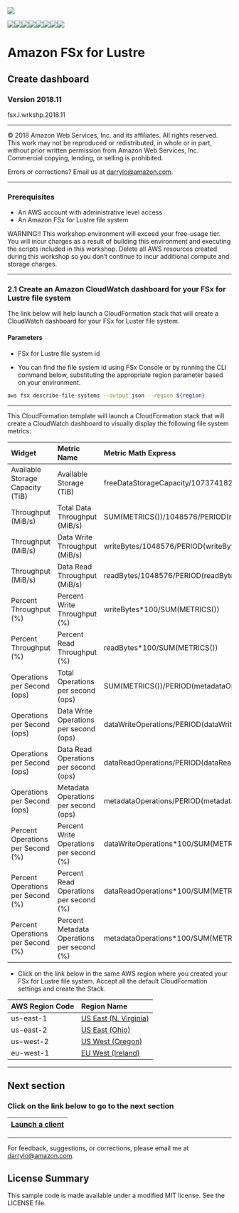 ![](https://s3.amazonaws.com/aws-us-east-1/tutorial/AWS_logo_PMS_300x180.png)

![](https://s3.amazonaws.com/aws-us-east-1/tutorial/100x100_benefit_available.png)![](https://s3.amazonaws.com/aws-us-east-1/tutorial/100x100_benefit_ingergration.png)![](https://s3.amazonaws.com/aws-us-east-1/tutorial/100x100_benefit_ecryption-lock.png)![](https://s3.amazonaws.com/aws-us-east-1/tutorial/100x100_benefit_fully-managed.png)![](https://s3.amazonaws.com/aws-us-east-1/tutorial/100x100_benefit_lowcost-affordable.png)![](https://s3.amazonaws.com/aws-us-east-1/tutorial/100x100_benefit_performance.png)![](https://s3.amazonaws.com/aws-us-east-1/tutorial/100x100_benefit_scalable.png)![](https://s3.amazonaws.com/aws-us-east-1/tutorial/100x100_benefit_storage.png)

# **Amazon FSx for Lustre**

## Create dashboard

### Version 2018.11

fsx.l.wrkshp.2018.11

---

© 2018 Amazon Web Services, Inc. and its affiliates. All rights reserved. This work may not be  reproduced or redistributed, in whole or in part, without prior written permission from Amazon Web Services, Inc. Commercial copying, lending, or selling is prohibited.

Errors or corrections? Email us at [darrylo@amazon.com](mailto:darrylo@amazon.com).

---
### Prerequisites

* An AWS account with administrative level access
* An Amazon FSx for Lustre file system

WARNING!! This workshop environment will exceed your free-usage tier. You will incur charges as a result of building this environment and executing the scripts included in this workshop. Delete all AWS resources created during this workshop so you don’t continue to incur additional compute and storage charges.


---
### 2.1 Create an Amazon CloudWatch dashboard for your FSx for Lustre file system

The link below will help launch a CloudFormation stack that will create a CloudWatch dashboard for your FSx for Luster file system.

#### Parameters

- FSx for Lustre file system id

- You can find the file system id using FSx Console or by running the CLI command below, substituting the appropriate region parameter based on your environment.

```sh
aws fsx describe-file-systems --output json --region ${region}
```

---

This CloudFormation template will launch a CloudFormation stack that will create a CloudWatch dashboard to visually display the following file system metrics:

| Widget | Metric Name | Metric Math Express |
| :--- | :--- | :--- |
| Available Storage Capacity (TiB)| Available Storage (TiB) | freeDataStorageCapacity/1073741824 |
| Throughput (MiB/s) | Total Data Throughput (MiB/s) | SUM(METRICS())/1048576/PERIOD(readBytes) |
| Throughput (MiB/s) | Data Write Throughput (MiB/s) | writeBytes/1048576/PERIOD(writeBytes) |
| Throughput (MiB/s) | Data Read Throughput (MiB/s) | readBytes/1048576/PERIOD(readBytes) |
| Percent Throughput (%) | Percent Write Throughput (%) | writeBytes*100/SUM(METRICS()) |
| Percent Throughput (%) | Percent Read Throughput (%)  | readBytes*100/SUM(METRICS()) |
| Operations per Second (ops) | Total Operations per second (ops) | SUM(METRICS())/PERIOD(metadataOperations) |
| Operations per Second (ops) | Data Write Operations per second (ops) | dataWriteOperations/PERIOD(dataWriteOperations) |
| Operations per Second (ops) | Data Read Operations per second (ops) | dataReadOperations/PERIOD(dataReadOperations) |
| Operations per Second (ops) | Metadata Operations per second (ops) | metadataOperations/PERIOD(metadataOperations) |
| Percent Operations per Second (%) | Percent Write Operations per second (%) | dataWriteOperations*100/SUM(METRICS()) |
| Percent Operations per Second (%) | Percent Read Operations per second (%) | dataReadOperations*100/SUM(METRICS()) |
| Percent Operations per Second (%) | Percent Metadata Operations per second (%) | metadataOperations*100/SUM(METRICS()) |

- Click on the link below in the same AWS region where you created your FSx for Lustre file system. Accept all the default CloudFormation settings and create the Stack.

| AWS Region Code | Region Name |
| :--- | :--- 
| us-east-1 | [US East (N. Virginia)](https://console.aws.amazon.com/cloudformation/home?region=us-east-1#/stacks/new?stackName=fsx-lustre-workshop-dashboard&templateURL=https://s3.amazonaws.com/aws-us-east-1/fsx-workshop/lustre/current/templates/FSx_CW_Dashboard.yaml) |
| us-east-2 | [US East (Ohio)](https://console.aws.amazon.com/cloudformation/home?region=us-east-2#/stacks/new?stackName=fsx-lustre-workshop-dashboard&templateURL=https://s3.amazonaws.com/aws-us-east-1/fsx-workshop/lustre/current/templates/FSx_CW_Dashboard.yaml) |
| us-west-2 | [US West (Oregon)](https://console.aws.amazon.com/cloudformation/home?region=us-west-2#/stacks/new?stackName=fsx-lustre-workshop-dashboard&templateURL=https://s3.amazonaws.com/aws-us-east-1/fsx-workshop/lustre/current/templates/FSx_CW_Dashboard.yaml) |
| eu-west-1 | [EU West (Ireland)](https://console.aws.amazon.com/cloudformation/home?region=eu-west-1#/stacks/new?stackName=fsx-lustre-workshop-dashboard&templateURL=https://s3.amazonaws.com/aws-us-east-1/fsx-workshop/lustre/current/templates/FSx_CW_Dashboard.yaml) |

---
## Next section
### Click on the link below to go to the next section

| [**Launch a client**](../3-launch-client) |
| :---
---

For feedback, suggestions, or corrections, please email me at [darrylo@amazon.com](mailto:darrylo@amazon.com).

## License Summary

This sample code is made available under a modified MIT license. See the LICENSE file.
